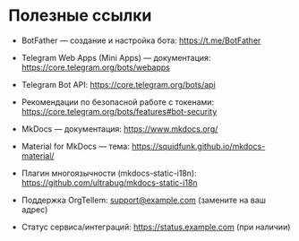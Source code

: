# Полезные ссылки

- BotFather — создание и настройка бота: https://t.me/BotFather  
- Telegram Web Apps (Mini Apps) — документация: https://core.telegram.org/bots/webapps  
- Telegram Bot API: https://core.telegram.org/bots/api  
- Рекомендации по безопасной работе с токенами: https://core.telegram.org/bots/features#bot-security

- MkDocs — документация: https://www.mkdocs.org/  
- Material for MkDocs — тема: https://squidfunk.github.io/mkdocs-material/  
- Плагин многоязычности (mkdocs-static-i18n): https://github.com/ultrabug/mkdocs-static-i18n

- Поддержка OrgTellem: support@example.com (замените на ваш адрес)  
- Статус сервиса/интеграций: https://status.example.com (при наличии)
